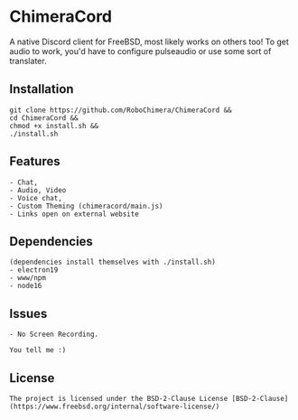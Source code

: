 # ChimeraCord
A native Discord client for FreeBSD, most likely works on others too! To get audio to work, you'd have to configure pulseaudio or use some sort of translater.

## Installation
	
	git clone https://github.com/RoboChimera/ChimeraCord &&
	cd ChimeraCord &&
	chmod +x install.sh &&
	./install.sh
	
	
## Features
	- Chat,
	- Audio, Video
	- Voice chat,
	- Custom Theming (chimeracord/main.js)
	- Links open on external website

## Dependencies
	(dependencies install themselves with ./install.sh)
	- electron19
	- www/npm
	- node16

## Issues
	- No Screen Recording.
	
	You tell me :)
	
## License
	The project is licensed under the BSD-2-Clause License [BSD-2-Clause](https://www.freebsd.org/internal/software-license/)

